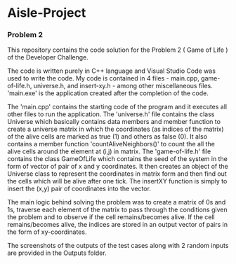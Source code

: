 # Aisle-Project
### Problem 2

This repository contains the code solution for the Problem 2 ( Game of Life ) of the Developer Challenge.

The code is written purely in C++ language and Visual Studio Code was used to write the code. My code is contained in 4 files - main.cpp, game-of-life.h, universe.h, and insert-xy.h - among other miscellaneous files. 'main.exe' is the application created after the completion of the code.

The 'main.cpp' contains the starting code of the program and it executes all other files to run the application.
The 'universe.h' file contains the class Universe which basically contains data members and member function to create a universe matrix in which the coordinates (as indices of the matrix) of the alive cells are marked as true (1) and others as false (0). It also contains a member function 'countAliveNeighbors()' to count the all the alive cells around the element at (i,j) in matrix. 
The 'game-of-life.h' file contains the class GameOfLife which contains the seed of the system in the form of vector of pair of x and y coordinates. It then creates an object of the Universe class to represent the coordinates in matrix form and then find out the cells which will be alive after one tick. 
The insertXY function is simply to insert the (x,y) pair of coordinates into the vector.

The main logic behind solving the problem was to create a matrix of 0s and 1s, traverse each element of the matrix to pass through the conditions given the problem and to observe if the cell remains/becomes alive. If the cell remains/becomes alive, the indices are stored in an output vector of pairs in the form of xy-coordinates.

The screenshots of the outputs of the test cases along with 2 random inputs are provided in the Outputs folder.

